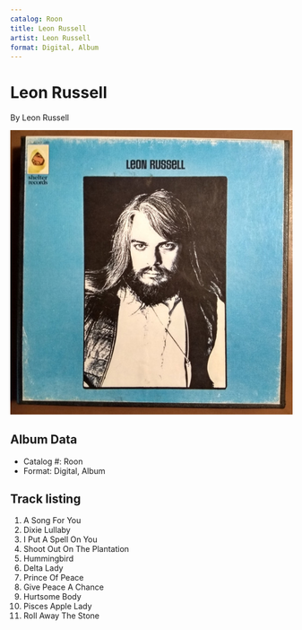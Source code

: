 ```yaml
---
catalog: Roon
title: Leon Russell
artist: Leon Russell
format: Digital, Album
---
```


# Leon Russell

By Leon Russell

![](../../assets/albumcovers/Leon_Russell-Leon_Russell.png)

## Album Data

- Catalog #: Roon
- Format: Digital, Album


## Track listing


1. A Song For You
2. Dixie Lullaby
3. I Put A Spell On You
4. Shoot Out On The Plantation
5. Hummingbird
6. Delta Lady
7. Prince Of Peace
8. Give Peace A Chance
9. Hurtsome Body
10. Pisces Apple Lady
11. Roll Away The Stone

